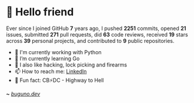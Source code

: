 # 🤖 Hello friend

Ever since I joined GitHub **7** years ago, I pushed **2251** commits, opened **21** issues, submitted **271** pull requests, did **63** code reviews, received **19** stars across **39** personal projects, and contributed to **9** public repositories.

- 🐍 I'm currently working with Python
- 🌱 I’m currently learning Go
- 🔭 I also like hacking, lock picking and firearms
- 📫 How to reach me: [LinkedIn](https://www.linkedin.com/in/brunodesouzabezerra/)
- 🤡 Fun fact: CB⚡DC - Highway to Hell

**~** [_buguno.dev_](https://buguno.dev)
